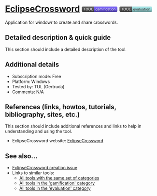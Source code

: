 # [EclipseCrossword](https://www.eclipsecrossword.com/)  [<img src="images/gamification.png" align="bottom">](https://github.com/e-CLOSE/Toolbox/issues?q=label%3A01_TOOL+label%3Agamification) [<img src="images/evaluation.png" align="bottom">](https://github.com/e-CLOSE/Toolbox/issues?q=label%3A01_TOOL+label%3Aevaluation)

Application for windowr to create and share crosswords.


## Detailed description & quick guide

This section should include a detailed description of the tool.


## Additional details

- Subscription mode: Free
- Platform: Windows
- Tested by: TUL (Gertruda)
- Comments: N/A


## References (links, howtos, tutorials, bibliography, sites, etc.)

This section should include additional references and links to help in
understanding and using the tool.

- EclipseCrossword website: [EclipseCrossword](https://www.eclipsecrossword.com/)


## See also...

- [EclipseCrossword creation issue](https://github.com/e-CLOSE/Toolbox/issues/111)
- Links to similar tools:
  - [All tools with the same set of categories](https://github.com/e-CLOSE/Toolbox/issues?q=label%3A01_TOOL+label%3Aevaluation)
  - [All tools in the 'gamification' category](https://github.com/e-CLOSE/Toolbox/issues?q=label%3A01_TOOL+label%3Agamification)
  - [All tools in the 'evaluation' category](https://github.com/e-CLOSE/Toolbox/issues?q=label%3A01_TOOL+label%3Aevaluation)
